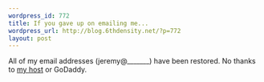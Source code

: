 ```yaml
--- 
wordpress_id: 772
title: If you gave up on emailing me...
wordpress_url: http://blog.6thdensity.net/?p=772
layout: post
---
```

All of my email addresses (jeremy@_______) have been restored.  No thanks to <a href="http://slicehost.com">my host</a> or GoDaddy.
